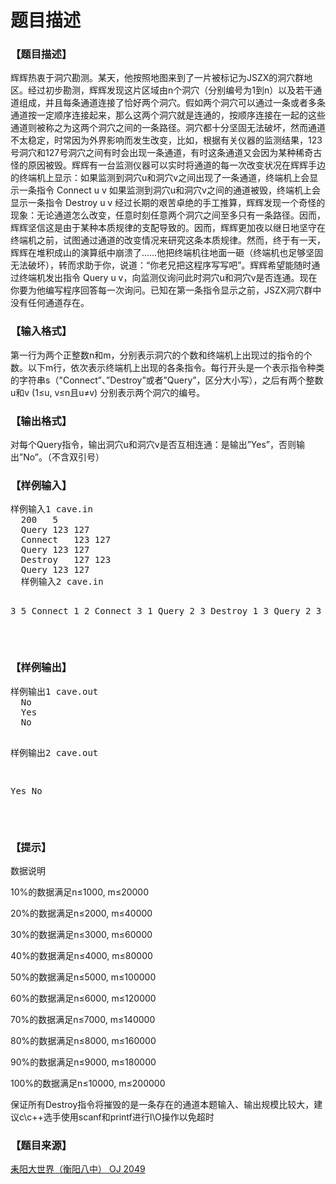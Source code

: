 # 题目描述


<h3>
【题目描述】
</h3>
<div class="content">
<p>
辉辉热衷于洞穴勘测。某天，他按照地图来到了一片被标记为JSZX的洞穴群地区。经过初步勘测，辉辉发现这片区域由n个洞穴（分别编号为1到n）以及若干通道组成，并且每条通道连接了恰好两个洞穴。假如两个洞穴可以通过一条或者多条通道按一定顺序连接起来，那么这两个洞穴就是连通的，按顺序连接在一起的这些通道则被称之为这两个洞穴之间的一条路径。洞穴都十分坚固无法破坏，然而通道不太稳定，时常因为外界影响而发生改变，比如，根据有关仪器的监测结果，123号洞穴和127号洞穴之间有时会出现一条通道，有时这条通道又会因为某种稀奇古怪的原因被毁。辉辉有一台监测仪器可以实时将通道的每一次改变状况在辉辉手边的终端机上显示：如果监测到洞穴u和洞穴v之间出现了一条通道，终端机上会显示一条指令 Connect u v 如果监测到洞穴u和洞穴v之间的通道被毁，终端机上会显示一条指令 Destroy u v 经过长期的艰苦卓绝的手工推算，辉辉发现一个奇怪的现象：无论通道怎么改变，任意时刻任意两个洞穴之间至多只有一条路径。因而，辉辉坚信这是由于某种本质规律的支配导致的。因而，辉辉更加夜以继日地坚守在终端机之前，试图通过通道的改变情况来研究这条本质规律。然而，终于有一天，辉辉在堆积成山的演算纸中崩溃了……他把终端机往地面一砸（终端机也足够坚固无法破坏），转而求助于你，说道：“你老兄把这程序写写吧”。辉辉希望能随时通过终端机发出指令 Query u v，向监测仪询问此时洞穴u和洞穴v是否连通。现在你要为他编写程序回答每一次询问。已知在第一条指令显示之前，JSZX洞穴群中没有任何通道存在。
</p>
</div>
<h3>
【输入格式】
</h3>
<div class="content">
<p>
第一行为两个正整数n和m，分别表示洞穴的个数和终端机上出现过的指令的个数。以下m行，依次表示终端机上出现的各条指令。每行开头是一个表示指令种类的字符串s（&#34;Connect”、”Destroy”或者”Query”，区分大小写），之后有两个整数u和v (1≤u, v≤n且u≠v) 分别表示两个洞穴的编号。
</p>
</div>
<h3>
【输出格式】
</h3>
<div class="content">
<p>
对每个Query指令，输出洞穴u和洞穴v是否互相连通：是输出”Yes”，否则输出”No”。（不含双引号）
</p>
</div>
<h3>
【样例输入】
</h3>
<pre>样例输入1 cave.in
  200	5
  Query	123	127
  Connect	123	127
  Query	123	127
  Destroy	127	123
  Query	123	127
  样例输入2 cave.in
  
  3 	5
  Connect	1	2
  Connect	3	1
  Query	2	3
  Destroy	1	3
  Query	2	3
  
  
  
  </pre>
<h3>
【样例输出】
</h3>
<pre>样例输出1 cave.out
  No
  Yes
  No
  
  
  样例输出2 cave.out
  
  Yes
  No
  
  </pre>
<h3>
【提示】
</h3>
<p>
数据说明 
</p>
<p>
10%的数据满足n≤1000, m≤20000
</p>
<p>
20%的数据满足n≤2000, m≤40000
</p>
<p>
30%的数据满足n≤3000, m≤60000 
</p>
<p>
40%的数据满足n≤4000, m≤80000 
</p>
<p>
50%的数据满足n≤5000, m≤100000 
</p>
<p>
60%的数据满足n≤6000, m≤120000 
</p>
<p>
70%的数据满足n≤7000, m≤140000 
</p>
<p>
80%的数据满足n≤8000, m≤160000 
</p>
<p>
90%的数据满足n≤9000, m≤180000 
</p>
<p>
100%的数据满足n≤10000, m≤200000 
</p>
<p>
保证所有Destroy指令将摧毁的是一条存在的通道本题输入、输出规模比较大，建议c\c++选手使用scanf和printf进行I\O操作以免超时
</p>
<h3>
【题目来源】
</h3>
<a href="http://www.lydsy.com/JudgeOnline/problem.php?id=2049">耒阳大世界（衡阳八中） OJ 2049</a>
